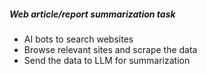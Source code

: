 ##### Web article/report summarization task

- AI bots to search websites
- Browse relevant sites and scrape the data
- Send the data to LLM for summarization

